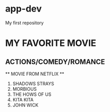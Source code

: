 # app-dev
My first repository
# MY FAVORITE MOVIE
## ACTIONS/COMEDY/ROMANCE

** MOVIE FROM NETFLIX **
1. SHADOWS STRAYS
2. MORBIOUS
3. THE HOWS OF US
4. KITA KITA
5. JOHN WICK
